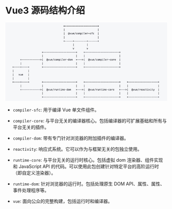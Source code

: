 # Vue3 源码结构介绍

![package-dependencies](./images/package-dependencies.png)

- `compiler-sfc`: 用于编译 Vue 单文件组件。

- `compiler-core`: 与平台无关的编译器核心。包括编译器的可扩展基础和所有与平台无关的插件。

- `compiler-dom`: 带有专门针对浏览器的附加插件的编译器。

- `reactivity`: 响应式系统。它可以作为与框架无关的包独立使用。

- `runtime-core`: 与平台无关的运行时核心。包括虚拟 dom 渲染器、组件实现和 JavaScript API 的代码。可以使用此包创建针对特定平台的高阶运行时（即自定义渲染器）。

- `runtime-dom`: 针对浏览器的运行时。包括处理原生 DOM API、属性、属性、事件处理程序等。

- `vue`: 面向公众的完整构建，包括运行时和编译器。
